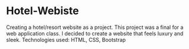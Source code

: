 # Hotel-Webiste
Creating a hotel/resort website as a project.
This project was a final for a web application class. I decided to create a website that feels luxury and sleek. Technologies used: HTML, CSS, Bootstrap
